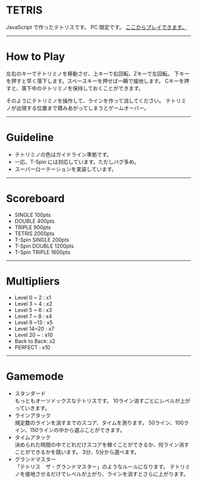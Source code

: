 # TETRIS
JavaScript で作ったテトリスです。
PC 限定です。
[ここからプレイできます。](https://ray-prg-12.github.io/TETRIS/)
*****
# How to Play
左右のキーでテトリミノを移動させ、上キーで右回転、Zキーで左回転。
下キーを押すと早く落下します。スペースキーを押せば一瞬で接地します。
Cキーを押すと、落下中のテトリミノを保持しておくことができます。

そのようにテトリミノを操作して、ラインを作って消してください。
テトリミノが出現する位置まで積みあがってしまうとゲームオーバー。
******
# Guideline
- テトリミノの色はガイドライン準拠です。
- 一応、T-Spin には対応しています。ただしバグ多め。
- スーパーローテーションを実装しています。
******
# Scoreboard
- SINGLE 100pts
- DOUBLE 400pts
- TRIPLE 900pts
- TETRIS 2000pts
- T-Spin SINGLE 200pts
- T-Spin DOUBLE 1200pts
- T-Spin TRIPLE 1600pts
******
# Multipliers
- Level 0 ~ 2 : x1
- Level 3 ~ 4 : x2
- Level 5 ~ 6 : x3
- Level 7 ~ 8 : x4
- Level 9 ~13 : x5
- Level 14~20 : x7
- Level 20 ~  : x10
- Back to Back: x2
- PERFECT     : x10
******
# Gamemode
- スタンダード  
もっともオーソドックスなテトリスです。
10ライン消すごとにレベルが上がっていきます。
- ラインアタック  
規定数のラインを消すまでのスコア、タイムを測ります。
50ライン、100ライン、150ラインの中から選ぶことができます。
- タイムアタック  
決められた時間の中でどれだけスコアを稼ぐことができるか、何ライン消すことができるかを競います。
3分、5分から選べます。
- グランドマスター  
「テトリス　ザ・グランドマスター」のようなルールになります。
テトリミノを接地させるだけでレベルが上がり、ラインを消すとさらに上がります。

